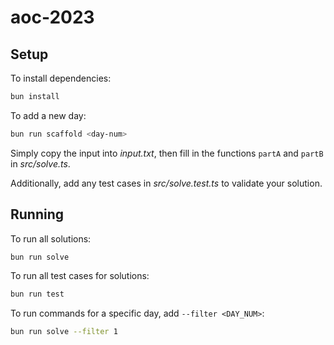 # aoc-2023

## Setup

To install dependencies:

```bash
bun install
```

To add a new day:

```bash
bun run scaffold <day-num>
```

Simply copy the input into _input.txt_, then fill in the functions `partA` and
`partB` in _src/solve.ts_.

Additionally, add any test cases in _src/solve.test.ts_ to validate your
solution.

## Running

To run all solutions:

```bash
bun run solve
```

To run all test cases for solutions:

```bash
bun run test
```

To run commands for a specific day, add `--filter <DAY_NUM>`:

```bash
bun run solve --filter 1
```
